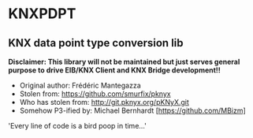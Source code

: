 # KNXPDPT

## KNX data point type conversion lib

**Disclaimer: This library will not be maintained but just serves general purpose to drive EIB/KNX Client and KNX Bridge development!!**

- Original author: Frédéric Mantegazza
- Stolen from: https://github.com/smurfix/pknyx
- Who has stolen from: http://git.pknyx.org/pKNyX.git
- Somehow P3-ified by: Michael Bernhardt [https://github.com/MBizm]

'Every line of code is a bird poop in time...'
